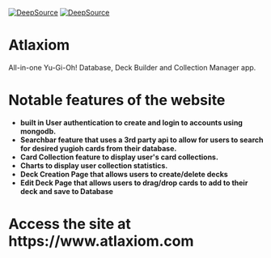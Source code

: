 [![DeepSource](https://app.deepsource.com/gh/Vchen7629/Atlaxiom.svg/?label=active+issues&show_trend=true&token=-cGZztkl5gmbggfqKDor8NdW)](https://app.deepsource.com/gh/Vchen7629/Atlaxiom/)
[![DeepSource](https://app.deepsource.com/gh/Vchen7629/Atlaxiom.svg/?label=resolved+issues&show_trend=true&token=-cGZztkl5gmbggfqKDor8NdW)](https://app.deepsource.com/gh/Vchen7629/Atlaxiom/)

<h1><strong>Atlaxiom</strong></h1>
All-in-one Yu-Gi-Oh! Database, Deck Builder and Collection Manager app.
<h1><strong>Notable features of the website</strongZ></h1>
<ul>
    <li>built in User authentication to create and login to accounts using mongodb.</li>
    <li>Searchbar feature that uses a 3rd party api to allow for users to search for desired yugioh cards from their database.</li>
    <li>Card Collection feature to display user's card collections.</li>
    <li>Charts to display user collection statistics.</li>
    <li>Deck Creation Page that allows users to create/delete decks </li>
    <li>Edit Deck Page that allows users to drag/drop cards to add to their deck and save to Database</li>
</ul>

<h1>Access the site at https://www.atlaxiom.com </h1>
